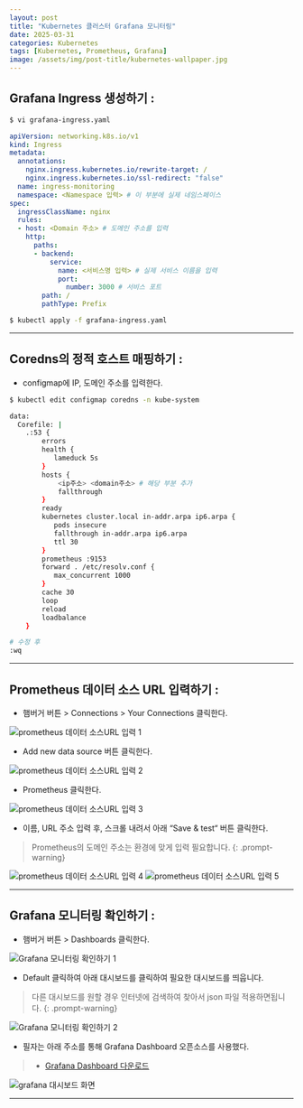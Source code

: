 ```yaml
---
layout: post
title: "Kubernetes 클러스터 Grafana 모니터링"
date: 2025-03-31
categories: Kubernetes 
tags: [Kubernetes, Prometheus, Grafana]
image: /assets/img/post-title/kubernetes-wallpaper.jpg
---
```


## Grafana Ingress 생성하기 :

```bash
$ vi grafana-ingress.yaml
```

```yaml
apiVersion: networking.k8s.io/v1
kind: Ingress
metadata:
  annotations:
    nginx.ingress.kubernetes.io/rewrite-target: /
    nginx.ingress.kubernetes.io/ssl-redirect: "false"
  name: ingress-monitoring
  namespace: <Namespace 입력> # 이 부분에 실제 네임스페이스
spec:
  ingressClassName: nginx
  rules:
  - host: <Domain 주소> # 도메인 주소를 입력
    http:
      paths:
      - backend:
          service:
            name: <서비스명 입력> # 실제 서비스 이름을 입력
            port:
              number: 3000 # 서비스 포트
        path: /
        pathType: Prefix
```


```bash
$ kubectl apply -f grafana-ingress.yaml
```

---

## Coredns의 정적 호스트 매핑하기 :
- configmap에 IP, 도메인 주소를 입력한다.

```bash
$ kubectl edit configmap coredns -n kube-system
```

```bash
data:
  Corefile: |
    .:53 {
        errors
        health {
           lameduck 5s
        }
        hosts {
            <ip주소> <domain주소> # 해당 부분 추가
            fallthrough
        }
        ready
        kubernetes cluster.local in-addr.arpa ip6.arpa {
           pods insecure
           fallthrough in-addr.arpa ip6.arpa
           ttl 30
        }
        prometheus :9153
        forward . /etc/resolv.conf {
           max_concurrent 1000
        }
        cache 30
        loop
        reload
        loadbalance
    }

# 수정 후
:wq
```

---

## Prometheus 데이터 소스 URL 입력하기 :
- 햄버거 버튼 > Connections > Your Connections 클릭한다.

![prometheus 데이터 소스URL 입력 1](/assets/img/post/kubernetes/prometheus%20데이터%20소스URL%20입력%201.png)

- Add new data source 버튼 클릭한다.

![prometheus 데이터 소스URL 입력 2](/assets/img/post/kubernetes/prometheus%20데이터%20소스URL%20입력%202.png)

- Prometheus 클릭한다.

![prometheus 데이터 소스URL 입력 3](/assets/img/post/kubernetes/prometheus%20데이터%20소스URL%20입력%203.png)

- 이름, URL 주소 입력 후, 스크롤 내려서 아래 “Save & test“ 버튼 클릭한다.

> Prometheus의 도메인 주소는 환경에 맞게 입력 필요합니다.
{: .prompt-warning}

![prometheus 데이터 소스URL 입력 4](/assets/img/post/kubernetes/prometheus%20데이터%20소스URL%20입력%204.png)
![prometheus 데이터 소스URL 입력 5](/assets/img/post/kubernetes/prometheus%20데이터%20소스URL%20입력%205.png)

---

## Grafana 모니터링 확인하기 :
- 햄버거 버튼 > Dashboards 클릭한다.

![Grafana 모니터링 확인하기 1](/assets/img/post/kubernetes/Grafana%20모니터링%20확인하기%201.png)

- Default 클릭하여 아래 대시보드를 클릭하여 필요한 대시보드를 띄웁니다.

> 다른 대시보드를 원할 경우 인터넷에 검색하여 찾아서 json 파일 적용하면됩니다.
{: .prompt-warning}

![Grafana 모니터링 확인하기 2](/assets/img/post/kubernetes/Grafana%20모니터링%20확인하기%202.png)

- 필자는 아래 주소를 통해 Grafana Dashboard 오픈소스를 사용했다.
> * [Grafana Dashboard 다운로드](https://grafana.com/grafana/dashboards/15661-k8s-dashboard-en-20250125/ "Grafana Dashboard 다운로드")

![grafana 대시보드 화면](/assets/img/post/kubernetes/grafana%20대시보드%20화면.png)

---